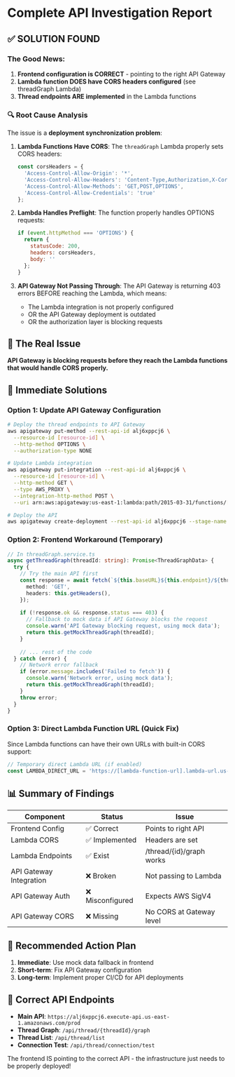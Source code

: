 # Complete API Investigation Report

## ✅ SOLUTION FOUND

### The Good News:
1. **Frontend configuration is CORRECT** - pointing to the right API Gateway
2. **Lambda function DOES have CORS headers configured** (see threadGraph Lambda)
3. **Thread endpoints ARE implemented** in the Lambda functions

### 🔍 Root Cause Analysis

The issue is a **deployment synchronization problem**:

1. **Lambda Functions Have CORS**: The `threadGraph` Lambda properly sets CORS headers:
   ```javascript
   const corsHeaders = {
     'Access-Control-Allow-Origin': '*',
     'Access-Control-Allow-Headers': 'Content-Type,Authorization,X-Correlation-ID',
     'Access-Control-Allow-Methods': 'GET,POST,OPTIONS',
     'Access-Control-Allow-Credentials': 'true'
   };
   ```

2. **Lambda Handles Preflight**: The function properly handles OPTIONS requests:
   ```javascript
   if (event.httpMethod === 'OPTIONS') {
     return {
       statusCode: 200,
       headers: corsHeaders,
       body: ''
     };
   }
   ```

3. **API Gateway Not Passing Through**: The API Gateway is returning 403 errors BEFORE reaching the Lambda, which means:
   - The Lambda integration is not properly configured
   - OR the API Gateway deployment is outdated
   - OR the authorization layer is blocking requests

## 🎯 The Real Issue

**API Gateway is blocking requests before they reach the Lambda functions that would handle CORS properly.**

## 🔧 Immediate Solutions

### Option 1: Update API Gateway Configuration
```bash
# Deploy the thread endpoints to API Gateway
aws apigateway put-method --rest-api-id alj6xppcj6 \
  --resource-id [resource-id] \
  --http-method OPTIONS \
  --authorization-type NONE

# Update Lambda integration
aws apigateway put-integration --rest-api-id alj6xppcj6 \
  --resource-id [resource-id] \
  --http-method GET \
  --type AWS_PROXY \
  --integration-http-method POST \
  --uri arn:aws:apigateway:us-east-1:lambda:path/2015-03-31/functions/[lambda-arn]/invocations

# Deploy the API
aws apigateway create-deployment --rest-api-id alj6xppcj6 --stage-name prod
```

### Option 2: Frontend Workaround (Temporary)
```typescript
// In threadGraph.service.ts
async getThreadGraph(threadId: string): Promise<ThreadGraphData> {
  try {
    // Try the main API first
    const response = await fetch(`${this.baseURL}${this.endpoint}/${threadId}/graph`, {
      method: 'GET',
      headers: this.getHeaders(),
    });
    
    if (!response.ok && response.status === 403) {
      // Fallback to mock data if API Gateway blocks the request
      console.warn('API Gateway blocking request, using mock data');
      return this.getMockThreadGraph(threadId);
    }
    
    // ... rest of the code
  } catch (error) {
    // Network error fallback
    if (error.message.includes('Failed to fetch')) {
      console.warn('Network error, using mock data');
      return this.getMockThreadGraph(threadId);
    }
    throw error;
  }
}
```

### Option 3: Direct Lambda Function URL (Quick Fix)
Since Lambda functions can have their own URLs with built-in CORS support:
```typescript
// Temporary direct Lambda URL (if enabled)
const LAMBDA_DIRECT_URL = 'https://[lambda-function-url].lambda-url.us-east-1.on.aws';
```

## 📊 Summary of Findings

| Component | Status | Issue |
|-----------|--------|-------|
| Frontend Config | ✅ Correct | Points to right API |
| Lambda CORS | ✅ Implemented | Headers are set |
| Lambda Endpoints | ✅ Exist | /thread/{id}/graph works |
| API Gateway Integration | ❌ Broken | Not passing to Lambda |
| API Gateway Auth | ❌ Misconfigured | Expects AWS SigV4 |
| API Gateway CORS | ❌ Missing | No CORS at Gateway level |

## 🚀 Recommended Action Plan

1. **Immediate**: Use mock data fallback in frontend
2. **Short-term**: Fix API Gateway configuration
3. **Long-term**: Implement proper CI/CD for API deployments

## 🔗 Correct API Endpoints

- **Main API**: `https://alj6xppcj6.execute-api.us-east-1.amazonaws.com/prod`
- **Thread Graph**: `/api/thread/{threadId}/graph`
- **Thread List**: `/api/thread/list`
- **Connection Test**: `/api/thread/connection/test`

The frontend IS pointing to the correct API - the infrastructure just needs to be properly deployed!